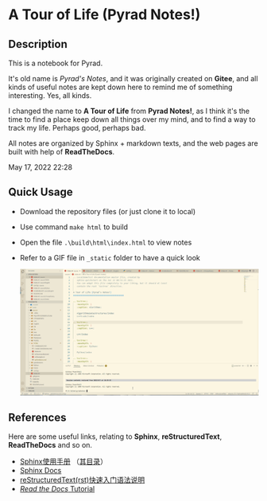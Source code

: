 # A Tour of Life (Pyrad Notes!)

## Description
This is a notebook for Pyrad. 

It's old name is *Pyrad's Notes*, and it was originally created on **Gitee**, and all kinds of useful notes are kept down here to remind me of something interesting. Yes, all kinds.

I changed the name to **A Tour of Life** from **Pyrad Notes!**, as I think it's the time to find a place keep down all things over my mind, and to find a way to track my life. Perhaps good, perhaps bad.

All notes are organized by Sphinx + markdown texts, and the web pages are built with help of **ReadTheDocs**.

May 17, 2022 22:28

## Quick Usage

- Download the repository files (or just clone it to local)

- Use command `make html` to build

- Open the file `.\build\html\index.html` to view notes

- Refer to a GIF file in `_static` folder to have a quick look

  ![](./source/_static/HowToBuildNotes.gif)

## References

Here are some useful links, relating to **Sphinx**, **reStructuredText**, **ReadTheDocs** and so on.

- [Sphinx使用手册](https://zh-sphinx-doc.readthedocs.io/en/latest/index.html) （[其目录](https://zh-sphinx-doc.readthedocs.io/en/latest/contents.html)）
- [Sphinx Docs](http://www.sphinxsearch.com/docs/)
- [reStructuredText(rst)快速入门语法说明](https://www.jianshu.com/p/1885d5570b37)
- [*Read the Docs* Tutorial](https://docs.readthedocs.io/en/stable/tutorial/)
